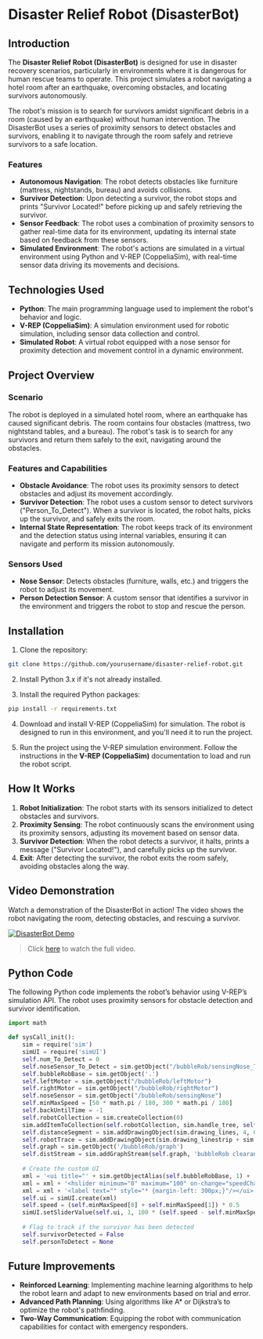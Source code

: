 # Disaster Relief Robot (DisasterBot)

## Introduction

The **Disaster Relief Robot (DisasterBot)** is designed for use in disaster recovery scenarios, particularly in environments where it is dangerous for human rescue teams to operate. This project simulates a robot navigating a hotel room after an earthquake, overcoming obstacles, and locating survivors autonomously.

The robot's mission is to search for survivors amidst significant debris in a room (caused by an earthquake) without human intervention. The DisasterBot uses a series of proximity sensors to detect obstacles and survivors, enabling it to navigate through the room safely and retrieve survivors to a safe location.

### Features

- **Autonomous Navigation**: The robot detects obstacles like furniture (mattress, nightstands, bureau) and avoids collisions.
- **Survivor Detection**: Upon detecting a survivor, the robot stops and prints "Survivor Located!" before picking up and safely retrieving the survivor.
- **Sensor Feedback**: The robot uses a combination of proximity sensors to gather real-time data for its environment, updating its internal state based on feedback from these sensors.
- **Simulated Environment**: The robot's actions are simulated in a virtual environment using Python and V-REP (CoppeliaSim), with real-time sensor data driving its movements and decisions.

## Technologies Used

- **Python**: The main programming language used to implement the robot's behavior and logic.
- **V-REP (CoppeliaSim)**: A simulation environment used for robotic simulation, including sensor data collection and control.
- **Simulated Robot**: A virtual robot equipped with a nose sensor for proximity detection and movement control in a dynamic environment.

## Project Overview

### Scenario

The robot is deployed in a simulated hotel room, where an earthquake has caused significant debris. The room contains four obstacles (mattress, two nightstand tables, and a bureau). The robot's task is to search for any survivors and return them safely to the exit, navigating around the obstacles.

### Features and Capabilities

- **Obstacle Avoidance**: The robot uses its proximity sensors to detect obstacles and adjust its movement accordingly.
- **Survivor Detection**: The robot uses a custom sensor to detect survivors ("Person_To_Detect"). When a survivor is located, the robot halts, picks up the survivor, and safely exits the room.
- **Internal State Representation**: The robot keeps track of its environment and the detection status using internal variables, ensuring it can navigate and perform its mission autonomously.

### Sensors Used

- **Nose Sensor**: Detects obstacles (furniture, walls, etc.) and triggers the robot to adjust its movement.
- **Person Detection Sensor**: A custom sensor that identifies a survivor in the environment and triggers the robot to stop and rescue the person.

## Installation

1. Clone the repository:

```bash
git clone https://github.com/yourusername/disaster-relief-robot.git
```

2. Install Python 3.x if it's not already installed.

3. Install the required Python packages:

```bash
pip install -r requirements.txt
```

4. Download and install V-REP (CoppeliaSim) for simulation. The robot is designed to run in this environment, and you'll need it to run the project.

5. Run the project using the V-REP simulation environment. Follow the instructions in the **V-REP (CoppeliaSim)** documentation to load and run the robot script.

## How It Works

1. **Robot Initialization**: The robot starts with its sensors initialized to detect obstacles and survivors.
2. **Proximity Sensing**: The robot continuously scans the environment using its proximity sensors, adjusting its movement based on sensor data.
3. **Survivor Detection**: When the robot detects a survivor, it halts, prints a message ("Survivor Located!"), and carefully picks up the survivor.
4. **Exit**: After detecting the survivor, the robot exits the room safely, avoiding obstacles along the way.

## Video Demonstration

Watch a demonstration of the DisasterBot in action! The video shows the robot navigating the room, detecting obstacles, and rescuing a survivor.

[![DisasterBot Demo](https://img.youtube.com/vi/example_thumbnail.jpg)](videos/example.mp4)

> Click [here](videos/example.mp4) to watch the full video.

## Python Code

The following Python code implements the robot’s behavior using V-REP’s simulation API. The robot uses proximity sensors for obstacle detection and survivor identification.

```python
import math

def sysCall_init():
    sim = require('sim')
    simUI = require('simUI')
    self.num_To_Detect = 0
    self.noseSensor_To_Detect = sim.getObject("/bubbleRob/sensingNose_To_Detect")  
    self.bubbleRobBase = sim.getObject('.')  
    self.leftMotor = sim.getObject("/bubbleRob/leftMotor")  
    self.rightMotor = sim.getObject("/bubbleRob/rightMotor")  
    self.noseSensor = sim.getObject("/bubbleRob/sensingNose")  
    self.minMaxSpeed = [50 * math.pi / 180, 300 * math.pi / 180]  
    self.backUntilTime = -1  
    self.robotCollection = sim.createCollection(0)
    sim.addItemToCollection(self.robotCollection, sim.handle_tree, self.bubbleRobBase, 0)
    self.distanceSegment = sim.addDrawingObject(sim.drawing_lines, 4, 0, -1, 1, [0, 1, 0])
    self.robotTrace = sim.addDrawingObject(sim.drawing_linestrip + sim.drawing_cyclic, 2, 0, -1, 200, [1, 1, 0], None, None, [1, 1, 0])
    self.graph = sim.getObject('/bubbleRob/graph')
    self.distStream = sim.addGraphStream(self.graph, 'bubbleRob clearance', 'm', 0, [1, 0, 0])
    
    # Create the custom UI
    xml = '<ui title="' + sim.getObjectAlias(self.bubbleRobBase, 1) + ' speed" closeable="false" resizeable="false" activate="false">'
    xml = xml + '<hslider minimum="0" maximum="100" on-change="speedChange_callback" id="1"/>'  
    xml = xml + '<label text="" style="* {margin-left: 300px;}"/></ui>'
    self.ui = simUI.create(xml)
    self.speed = (self.minMaxSpeed[0] + self.minMaxSpeed[1]) * 0.5
    simUI.setSliderValue(self.ui, 1, 100 * (self.speed - self.minMaxSpeed[0]) / (self.minMaxSpeed[1] - self.minMaxSpeed[0]))
    
    # Flag to track if the survivor has been detected
    self.survivorDetected = False  
    self.personToDetect = None  
```

## Future Improvements

- **Reinforced Learning**: Implementing machine learning algorithms to help the robot learn and adapt to new environments based on trial and error.
- **Advanced Path Planning**: Using algorithms like A* or Dijkstra’s to optimize the robot's pathfinding.
- **Two-Way Communication**: Equipping the robot with communication capabilities for contact with emergency responders.


